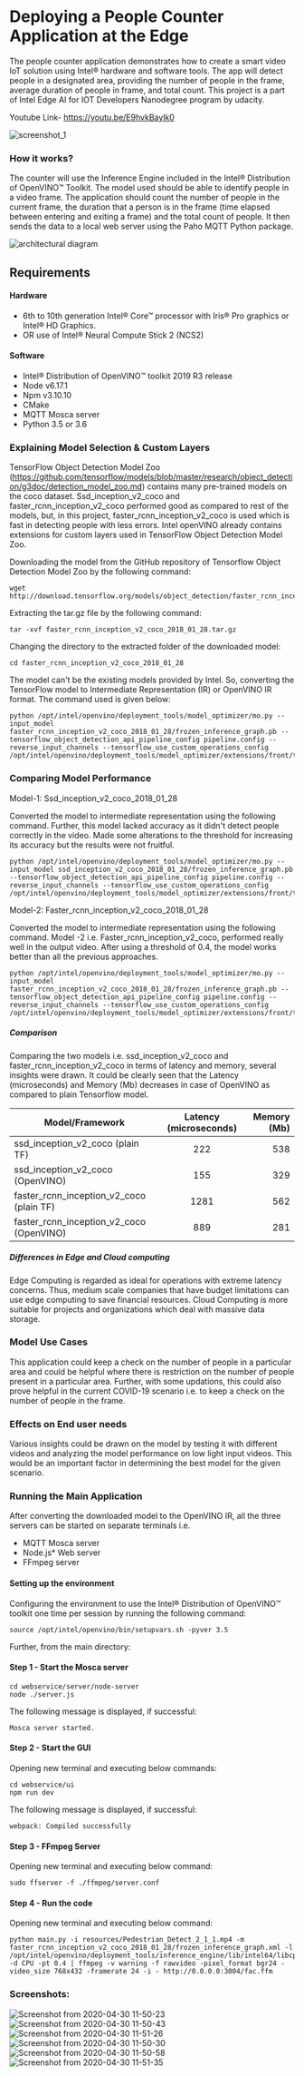 # Deploying a People Counter Application at the Edge

The people counter application demonstrates how to create a smart video IoT solution using Intel® hardware and software tools. The app will detect people in a designated area, providing the number of people in the frame, average duration of people in frame, and total count. This project is a part of Intel Edge AI for IOT Developers Nanodegree program by udacity.

Youtube Link- https://youtu.be/E9hvkBaylk0

![screenshot_1](https://user-images.githubusercontent.com/34116562/80679006-ab9dc000-8ad9-11ea-9756-1fdb898276b2.png)


### How it works?

The counter will use the Inference Engine included in the Intel® Distribution of OpenVINO™ Toolkit. The model used should be able to identify people in a video frame. The application should count the number of people in the current frame, the duration that a person is in the frame (time elapsed between entering and exiting a frame) and the total count of people. It then sends the data to a local web server using the Paho MQTT Python package.


![architectural diagram](./images/arch_diagram.png)


## Requirements

#### Hardware

* 6th to 10th generation Intel® Core™ processor with Iris® Pro graphics or Intel® HD Graphics.
* OR use of Intel® Neural Compute Stick 2 (NCS2)

#### Software

*   Intel® Distribution of OpenVINO™ toolkit 2019 R3 release
*   Node v6.17.1
*   Npm v3.10.10
*   CMake
*   MQTT Mosca server
*   Python 3.5 or 3.6
  
  
### Explaining Model Selection & Custom Layers
 
TensorFlow Object Detection Model Zoo (https://github.com/tensorflow/models/blob/master/research/object_detection/g3doc/detection_model_zoo.md) contains many pre-trained models on the coco dataset. Ssd_inception_v2_coco and faster_rcnn_inception_v2_coco performed good as compared to rest of the models, but, in this project, faster_rcnn_inception_v2_coco is used which is fast in detecting people with less errors. Intel openVINO already contains extensions for custom layers used in TensorFlow Object Detection Model Zoo.

Downloading the model from the GitHub repository of Tensorflow Object Detection Model Zoo by the following command:

```
wget http://download.tensorflow.org/models/object_detection/faster_rcnn_inception_v2_coco_2018_01_28.tar.gz
```
Extracting the tar.gz file by the following command:

```
tar -xvf faster_rcnn_inception_v2_coco_2018_01_28.tar.gz
```
Changing the directory to the extracted folder of the downloaded model:

```
cd faster_rcnn_inception_v2_coco_2018_01_28
```
The model can't be the existing models provided by Intel. So, converting the TensorFlow model to Intermediate Representation (IR) or OpenVINO IR format. The command used is given below:

```
python /opt/intel/openvino/deployment_tools/model_optimizer/mo.py --input_model faster_rcnn_inception_v2_coco_2018_01_28/frozen_inference_graph.pb --tensorflow_object_detection_api_pipeline_config pipeline.config --reverse_input_channels --tensorflow_use_custom_operations_config /opt/intel/openvino/deployment_tools/model_optimizer/extensions/front/tf/faster_rcnn_support.json
```

### Comparing Model Performance

Model-1: Ssd_inception_v2_coco_2018_01_28

Converted the model to intermediate representation using the following command. Further, this model lacked accuracy as it didn't detect people correctly in the video. Made some alterations to the threshold for increasing its accuracy but the results were not fruitful.
```
python /opt/intel/openvino/deployment_tools/model_optimizer/mo.py --input_model ssd_inception_v2_coco_2018_01_28/frozen_inference_graph.pb --tensorflow_object_detection_api_pipeline_config pipeline.config --reverse_input_channels --tensorflow_use_custom_operations_config /opt/intel/openvino/deployment_tools/model_optimizer/extensions/front/tf/ssd_v2_support.json
```

Model-2: Faster_rcnn_inception_v2_coco_2018_01_28

Converted the model to intermediate representation using the following command. Model -2 i.e. Faster_rcnn_inception_v2_coco, performed really well in the output video. After using a threshold of 0.4, the model works better than all the previous approaches.
```
python /opt/intel/openvino/deployment_tools/model_optimizer/mo.py --input_model faster_rcnn_inception_v2_coco_2018_01_28/frozen_inference_graph.pb --tensorflow_object_detection_api_pipeline_config pipeline.config --reverse_input_channels --tensorflow_use_custom_operations_config /opt/intel/openvino/deployment_tools/model_optimizer/extensions/front/tf/faster_rcnn_support.json
```
##### Comparison

Comparing the two models i.e. ssd_inception_v2_coco and faster_rcnn_inception_v2_coco in terms of latency and memory, several insights were drawn. It could be clearly seen that the Latency (microseconds) and Memory (Mb) decreases in case of OpenVINO as compared to plain Tensorflow model.

| Model/Framework                             | Latency (microseconds)            | Memory (Mb) |
| -----------------------------------         |:---------------------------------:| -------:|
| ssd_inception_v2_coco (plain TF)            | 222                               | 538    |
| ssd_inception_v2_coco (OpenVINO)            | 155                               | 329    |
| faster_rcnn_inception_v2_coco (plain TF)    | 1281                              | 562    |
| faster_rcnn_inception_v2_coco (OpenVINO)    | 889                               | 281    |

##### Differences in Edge and Cloud computing

Edge Computing is regarded as ideal for operations with extreme latency concerns. Thus, medium scale companies that have budget limitations can use edge computing to save financial resources. Cloud Computing is more suitable for projects and organizations which deal with massive data storage. 

### Model Use Cases

This application could keep a check on the number of people in a particular area and could be helpful where there is restriction on the number of people present in a particular area. Further, with some updations, this could also prove helpful in the current COVID-19 scenario i.e. to keep a check on the number of people in the frame.

### Effects on End user needs

Various insights could be drawn on the model by testing it with different videos and analyzing the model performance on low light input videos. This would be an important factor in determining the best model for the given scenario.

### Running the Main Application

After converting the downloaded model to the OpenVINO IR, all the three servers can be started on separate terminals i.e. 

-   MQTT Mosca server 
-   Node.js* Web server
-   FFmpeg server


#### Setting up the environment

Configuring the environment to use the Intel® Distribution of OpenVINO™ toolkit one time per session by running the following command:
```
source /opt/intel/openvino/bin/setupvars.sh -pyver 3.5
```

Further, from the main directory:

#### Step 1 - Start the Mosca server

```
cd webservice/server/node-server
node ./server.js
```

The following message is displayed, if successful:
```
Mosca server started.
```

#### Step 2 - Start the GUI

Opening new terminal and executing below commands:
```
cd webservice/ui
npm run dev
```

The following message is displayed, if successful:
```
webpack: Compiled successfully
```

#### Step 3 - FFmpeg Server

Opening new terminal and executing below command:
```
sudo ffserver -f ./ffmpeg/server.conf
```

#### Step 4 - Run the code

Opening new terminal and executing below command:
```
python main.py -i resources/Pedestrian_Detect_2_1_1.mp4 -m faster_rcnn_inception_v2_coco_2018_01_28/frozen_inference_graph.xml -l /opt/intel/openvino/deployment_tools/inference_engine/lib/intel64/libcpu_extension_sse4.so -d CPU -pt 0.4 | ffmpeg -v warning -f rawvideo -pixel_format bgr24 -video_size 768x432 -framerate 24 -i - http://0.0.0.0:3004/fac.ffm
```

### Screenshots:

![Screenshot from 2020-04-30 11-50-23](https://user-images.githubusercontent.com/34116562/80721855-5a62f000-8b1c-11ea-99d6-e702766778a1.png)
![Screenshot from 2020-04-30 11-50-43](https://user-images.githubusercontent.com/34116562/80721862-5c2cb380-8b1c-11ea-9a54-9f0ad004a61b.png)
![Screenshot from 2020-04-30 11-51-26](https://user-images.githubusercontent.com/34116562/80721867-5d5de080-8b1c-11ea-9a4e-ab1a2e79af88.png)
![Screenshot from 2020-04-30 11-50-30](https://user-images.githubusercontent.com/34116562/80721874-5fc03a80-8b1c-11ea-94e5-884873a9719f.png)
![Screenshot from 2020-04-30 11-50-58](https://user-images.githubusercontent.com/34116562/80721880-62229480-8b1c-11ea-8fc0-46d5be652465.png)
![Screenshot from 2020-04-30 11-51-35](https://user-images.githubusercontent.com/34116562/80721882-6353c180-8b1c-11ea-84df-ce3a2a940b9f.png)
